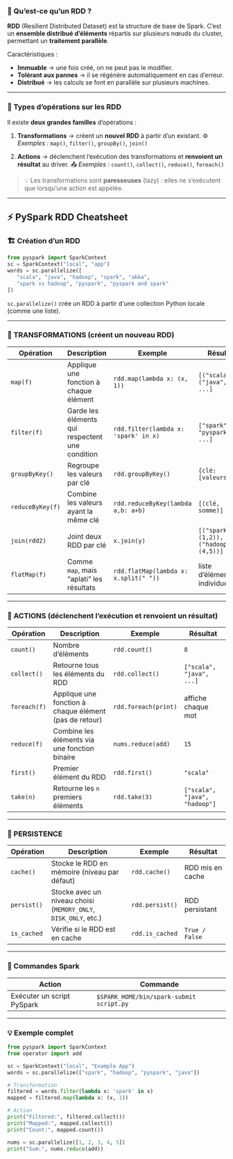 ### 🔹 Qu’est-ce qu’un RDD ?

**RDD** (Resilient Distributed Dataset) est la structure de base de Spark.
C’est un **ensemble distribué d’éléments** répartis sur plusieurs nœuds du cluster, permettant un **traitement parallèle**.

Caractéristiques :

* **Immuable** → une fois créé, on ne peut pas le modifier.
* **Tolérant aux pannes** → il se régénère automatiquement en cas d’erreur.
* **Distribué** → les calculs se font en parallèle sur plusieurs machines.

---

### 🔹 Types d’opérations sur les RDD

Il existe **deux grandes familles** d’opérations :

1. **Transformations** → créent un **nouvel RDD** à partir d’un existant.
   ⚙️ *Exemples :* `map()`, `filter()`, `groupBy()`, `join()`

2. **Actions** → déclenchent l’exécution des transformations et **renvoient un résultat** au driver.
   📤 *Exemples :* `count()`, `collect()`, `reduce()`, `foreach()`

> 💡 Les transformations sont **paresseuses** (lazy) : elles ne s’exécutent que lorsqu’une action est appelée.

---

## ⚡ PySpark RDD Cheatsheet

### 🏗️ Création d’un RDD

```python
from pyspark import SparkContext
sc = SparkContext("local", "app")
words = sc.parallelize([
   "scala", "java", "hadoop", "spark", "akka",
   "spark vs hadoop", "pyspark", "pyspark and spark"
])
```
``sc.parallelize()``
crée un RDD à partir d'une collection Python locale (comme une liste).

---

### 🔄 TRANSFORMATIONS (créent un nouveau RDD)

| Opération        | Description                                     | Exemple                               | Résultat                                |
| ---------------- | ----------------------------------------------- | ------------------------------------- | --------------------------------------- |
| `map(f)`         | Applique une fonction à chaque élément          | `rdd.map(lambda x: (x, 1))`           | `[("scala",1), ("java",1), ...]`        |
| `filter(f)`      | Garde les éléments qui respectent une condition | `rdd.filter(lambda x: 'spark' in x)`  | `["spark", "pyspark", ...]`             |
| `groupByKey()`   | Regroupe les valeurs par clé                    | `rdd.groupByKey()`                    | `{clé: [valeurs]}`                      |
| `reduceByKey(f)` | Combine les valeurs ayant la même clé           | `rdd.reduceByKey(lambda a,b: a+b)`    | `[(clé, somme)]`                        |
| `join(rdd2)`     | Joint deux RDD par clé                          | `x.join(y)`                           | `[("spark", (1,2)), ("hadoop", (4,5))]` |
| `flatMap(f)`     | Comme `map`, mais “aplati” les résultats        | `rdd.flatMap(lambda x: x.split(" "))` | liste d’éléments individuels            |

---

### 🚀 ACTIONS (déclenchent l’exécution et renvoient un résultat)

| Opération    | Description                                            | Exemple              | Résultat                      |
| ------------ | ------------------------------------------------------ | -------------------- | ----------------------------- |
| `count()`    | Nombre d’éléments                                      | `rdd.count()`        | `8`                           |
| `collect()`  | Retourne tous les éléments du RDD                      | `rdd.collect()`      | `["scala", "java", ...]`      |
| `foreach(f)` | Applique une fonction à chaque élément (pas de retour) | `rdd.foreach(print)` | affiche chaque mot            |
| `reduce(f)`  | Combine les éléments via une fonction binaire          | `nums.reduce(add)`   | `15`                          |
| `first()`    | Premier élément du RDD                                 | `rdd.first()`        | `"scala"`                     |
| `take(n)`    | Retourne les `n` premiers éléments                     | `rdd.take(3)`        | `["scala", "java", "hadoop"]` |

---

### 💾 PERSISTENCE

| Opération   | Description                                                     | Exemple         | Résultat         |
| ----------- | --------------------------------------------------------------- | --------------- | ---------------- |
| `cache()`   | Stocke le RDD en mémoire (niveau par défaut)                    | `rdd.cache()`   | RDD mis en cache |
| `persist()` | Stocke avec un niveau choisi (`MEMORY_ONLY`, `DISK_ONLY`, etc.) | `rdd.persist()` | RDD persistant   |
| `is_cached` | Vérifie si le RDD est en cache                                  | `rdd.is_cached` | `True / False`   |

---

### 🧩 Commandes Spark

| Action                     | Commande                                 |
| -------------------------- | ---------------------------------------- |
| Exécuter un script PySpark | `$SPARK_HOME/bin/spark-submit script.py` |

---

### 💡 Exemple complet

```python
from pyspark import SparkContext
from operator import add

sc = SparkContext("local", "Example App")
words = sc.parallelize(["spark", "hadoop", "pyspark", "java"])

# Transformation
filtered = words.filter(lambda x: 'spark' in x)
mapped = filtered.map(lambda x: (x, 1))

# Action
print("Filtered:", filtered.collect())
print("Mapped:", mapped.collect())
print("Count:", mapped.count())

nums = sc.parallelize([1, 2, 3, 4, 5])
print("Sum:", nums.reduce(add))
```
